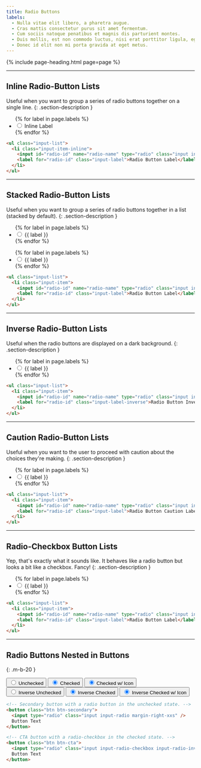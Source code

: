 ```yaml
---
title: Radio Buttons
labels:
  - Nulla vitae elit libero, a pharetra augue.
  - Cras mattis consectetur purus sit amet fermentum.
  - Cum sociis natoque penatibus et magnis dis parturient montes.
  - Duis mollis, est non commodo luctus, nisi erat porttitor ligula, eget lacinia.
  - Donec id elit non mi porta gravida at eget metus.
---
```


{% include page-heading.html page=page %}

---

## Inline Radio-Button Lists
Useful when you want to group a series of radio buttons together on a single line.
{: .section-description }

<ul class="input-list mb-30">
  {% for label in page.labels %}
    <li class="input-item-inline">
      <input id="radio-inline-{{ forloop.index }}" name="radio-list" type="radio" class="input input-radio" {% if forloop.index == 1 %}checked{% endif %} />
      <label for="radio-inline-{{ forloop.index }}" class="input-label">Inline Label</label>
    </li>
  {% endfor %}
</ul>

```html
<ul class="input-list">
  <li class="input-item-inline">
    <input id="radio-id" name="radio-name" type="radio" class="input input-radio" checked />
    <label for="radio-id" class="input-label">Radio Button Label</label>
  </li>
</ul>
```

---

## Stacked Radio-Button Lists
Useful when you want to group a series of radio buttons together in a list (stacked by default).
{: .section-description }

<div class="col-container mb-15 mb-x1-30">
  <div class="col col-100 col-x1-50 mb-15 mb-x1-0">
    <div class="rounded bg-white box-padding">
      <ul class="input-list">
        {% for label in page.labels %}
          <li class="input-item">
            <input id="radio-light-{{ forloop.index }}" name="radio-light-list" type="radio" class="input input-radio" {% if forloop.index == 1 %}checked{% endif %} />
            <label for="radio-light-{{ forloop.index }}" class="input-label">{{ label }}</label>
          </li>
        {% endfor %}
      </ul>
    </div>
  </div>
  <div class="col col-100 col-x1-50">
    <div class="box-secondary box-padding">
      <ul class="input-list">
        {% for label in page.labels %}
          <li class="input-item">
            <input id="radio-dark-{{ forloop.index }}" name="radio-dark-list" type="radio" class="input input-radio" {% if forloop.index == 1 %}checked{% endif %} />
            <label for="radio-dark-{{ forloop.index }}" class="input-label">{{ label }}</label>
          </li>
        {% endfor %}
      </ul>
    </div>
  </div>
</div>

```html
<ul class="input-list">
  <li class="input-item">
    <input id="radio-id" name="radio-name" type="radio" class="input input-radio" checked />
    <label for="radio-id" class="input-label">Radio Button Label</label>
  </li>
</ul>
```

---

## Inverse Radio-Button Lists
Useful when the radio buttons are displayed on a dark background.
{: .section-description }

<div class="box-secondary box-padding bg-gray-darker">
  <ul class="input-list">
    {% for label in page.labels %}
      <li class="input-item">
        <input id="radio-inverse-{{ forloop.index }}" name="radio-inverse-list" type="radio" class="input input-radio input-radio-inverse" {% if forloop.index == 1 %}checked{% endif %} />
        <label for="radio-inverse-{{ forloop.index }}" class="input-label-inverse">{{ label }}</label>
      </li>
    {% endfor %}
  </ul>
</div>

```html
<ul class="input-list">
  <li class="input-item">
    <input id="radio-id" name="radio-name" type="radio" class="input input-radio input-radio-inverse" checked />
    <label for="radio-id" class="input-label-inverse">Radio Button Inverse Label</label>
  </li>
</ul>
```

---

## Caution Radio-Button Lists
Useful when you want to the user to proceed with caution about the choices they're making.
{: .section-description }

<ul class="input-list">
  {% for label in page.labels %}
    <li class="input-item">
      <input id="radio-caution-{{ forloop.index }}" name="radio-caution-list" type="radio" class="input input-radio input-radio-caution" {% if forloop.index == 1 %}checked{% endif %} />
      <label for="radio-caution-{{ forloop.index }}" class="input-label">{{ label }}</label>
    </li>
  {% endfor %}
</ul>

```html
<ul class="input-list">
  <li class="input-item">
    <input id="radio-id" name="radio-name" type="radio" class="input input-radio input-radio-caution" checked />
    <label for="radio-id" class="input-label">Radio Button Caution Label</label>
  </li>
</ul>
```

---

## Radio-Checkbox Button Lists
Yep, that's exactly what it sounds like. It behaves like a radio button but looks a bit like a checkbox. Fancy!
{: .section-description }

<ul class="input-list">
  {% for label in page.labels %}
    <li class="input-item">
      <input id="radio-checkbox-{{ forloop.index }}" name="radio-list" type="radio" class="input input-radio-checkbox" {% if forloop.index == 1 %}checked{% endif %} />
      <label for="radio-checkbox-{{ forloop.index }}" class="input-label">{{ label }}</label>
    </li>
  {% endfor %}
</ul>

```html
<ul class="input-list">
  <li class="input-item">
    <input id="radio-id" name="radio-name" type="radio" class="input input-radio-checkbox" checked />
    <label for="radio-id" class="input-label">Radio Button Label</label>
  </li>
</ul>
```

---

## Radio Buttons Nested in Buttons
{: .m-b-20 }

<button class="btn btn-secondary margin-right-xs mb-10">
  <input type="radio" class="input input-radio margin-right-xxs" />
  Unchecked
</button>
<button class="btn btn-secondary margin-right-xs mb-10">
  <input type="radio" class="input input-radio margin-right-xxs" checked />
  Checked
</button>
<button class="btn btn-secondary margin-right-xs mb-10">
  <input type="radio" class="input input-radio-checkbox margin-right-xxs" checked />
  Checked w/ Icon
</button>
<button class="btn btn-cta margin-right-xs mb-10">
  <input type="radio" class="input input-radio input-radio-inverse margin-right-xxs" />
  Inverse Unchecked
</button>
<button class="btn btn-cta margin-right-xs mb-10">
  <input type="radio" class="input input-radio input-radio-inverse margin-right-xxs" checked />
  Inverse Checked
</button>
<button class="btn btn-cta margin-right-xs mb-10">
  <input type="radio" class="input input-radio-checkbox input-radio-inverse margin-right-xs" checked />
  Inverse Checked w/ Icon
</button>

```html
<!-- Secondary button with a radio button in the unchecked state. -->
<button class="btn btn-secondary">
  <input type="radio" class="input input-radio margin-right-xxs" />
  Button Text
</button>

<!-- CTA button with a radio-checkbox in the checked state. -->
<button class="btn btn-cta">
  <input type="radio" class="input input-radio-checkbox input-radio-inverse margin-right-xxs" checked />
  Button Text
</button>
```

